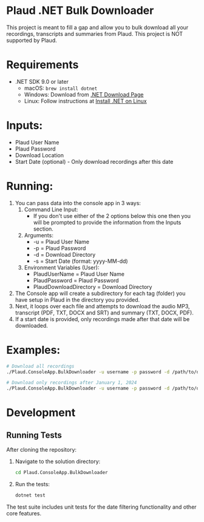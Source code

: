 # Plaud .NET Bulk Downloader
This project is meant to fill a gap and allow you to bulk download all your recordings, transcripts and summaries from Plaud.  This project is NOT supported by Plaud.

# Requirements
- .NET SDK 9.0 or later
  - macOS: `brew install dotnet`
  - Windows: Download from [.NET Download Page](https://dotnet.microsoft.com/download)
  - Linux: Follow instructions at [Install .NET on Linux](https://learn.microsoft.com/en-us/dotnet/core/install/linux)

# Inputs:
- Plaud User Name
- Plaud Password
- Download Location
- Start Date (optional) - Only download recordings after this date

# Running:

1) You can pass data into the console app in 3 ways:
   1) Command Line Input:
      - If you don't use either of the 2 options below this one then you will be prompted to provide the information from the Inputs section.
   2) Arguments:
      - -u = Plaud User Name
      - -p = Plaud Password
      - -d = Download Directory
      - -s = Start Date (format: yyyy-MM-dd)
   3) Environment Variables (User):
      - PlaudUserName = Plaud User Name
      - PlaudPassword = Plaud Password
      - PlaudDownloadDirectory = Download Directory
2) The Console app will create a subdirectory for each tag (folder) you have setup in Plaud in the directory you provided.
3) Next, it loops over each file and attempts to download the audio MP3, transcript (PDF, TXT, DOCX and SRT) and summary (TXT, DOCX, PDF).
4) If a start date is provided, only recordings made after that date will be downloaded.

# Examples:
```bash
# Download all recordings
./Plaud.ConsoleApp.BulkDownloader -u username -p password -d /path/to/download

# Download only recordings after January 1, 2024
./Plaud.ConsoleApp.BulkDownloader -u username -p password -d /path/to/download -s 2024-01-01
```

# Development

## Running Tests
After cloning the repository:

1. Navigate to the solution directory:
   ```bash
   cd Plaud.ConsoleApp.BulkDownloader
   ```

2. Run the tests:
   ```bash
   dotnet test
   ```

The test suite includes unit tests for the date filtering functionality and other core features.